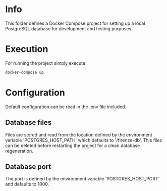 # Info

This folder defines a Docker Compose project for setting up a local PostgreSQL database for development and testing purposes.

# Execution

For running the project simply execute:
```bash
docker-compose up
```

# Configuration

Default configuration can be read in the .env file included.

## Database files

Files are stored and read from the location defined by the environment variable 'POSTGRES_HOST_PATH' which defaults to '/firenze-db'.
This files can be deleted before restarting the project for a clean database regeneration.

## Database port

The port is defined by the environment variable 'POSTGRES_HOST_PORT' and defaults to 1000.